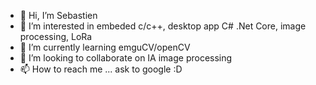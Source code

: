 - 👋 Hi, I’m Sebastien
- 👀 I’m interested in embeded c/c++, desktop app C# .Net Core, image processing, LoRa
- 🌱 I’m currently learning emguCV/openCV
- 💞️ I’m looking to collaborate on IA image processing
- 📫 How to reach me ... ask to google :D

<!---
eNovware/eNovware is a ✨ special ✨ repository because its `README.md` (this file) appears on your GitHub profile.
You can click the Preview link to take a look at your changes.
--->
